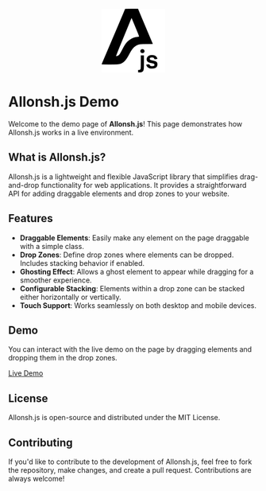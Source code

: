 <p align="center">
<picture>
<source
srcset="img/logo-light.svg"
media="(prefers-color-scheme: dark)"
/>
<source
srcset="img/logo-dark.svg"
media="(prefers-color-scheme: light)"
/>
<img src="img/logo-dark.svg" alt="Allonsh.js logo"/>
</picture>
</p>

# Allonsh.js Demo

Welcome to the demo page of **Allonsh.js**! This page demonstrates how Allonsh.js works in a live environment.

## What is Allonsh.js?

Allonsh.js is a lightweight and flexible JavaScript library that simplifies drag-and-drop functionality for web applications. It provides a straightforward API for adding draggable elements and drop zones to your website.

## Features

- **Draggable Elements**: Easily make any element on the page draggable with a simple class.
- **Drop Zones**: Define drop zones where elements can be dropped. Includes stacking behavior if enabled.
- **Ghosting Effect**: Allows a ghost element to appear while dragging for a smoother experience.
- **Configurable Stacking**: Elements within a drop zone can be stacked either horizontally or vertically.
- **Touch Support**: Works seamlessly on both desktop and mobile devices.

## Demo 

You can interact with the live demo on the page by dragging elements and dropping them in the drop zones.

[Live Demo](https://satnam72.github.io/allonsh.js/)

## License

Allonsh.js is open-source and distributed under the MIT License.

## Contributing

If you'd like to contribute to the development of Allonsh.js, feel free to fork the repository, make changes, and create a pull request. Contributions are always welcome!
